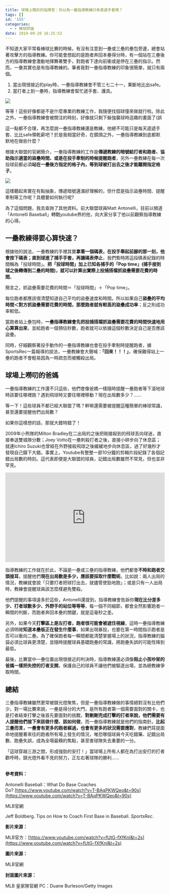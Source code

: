 ```yaml
---
title: 球場上隱形的指揮官：你以為一壘指導教練只負責遞手套嗎？
tags: []
id: '155'
categories:
  - - 棒球評論
date: 2019-09-20 16:25:53
---
```


不知道大家平常看棒球比賽的時候，有沒有注意到一壘或三壘的壘包旁邊，總會站著攻擊方的指導教練。你可能會想起的是跑者奔回本壘得分時，有一個站在三壘後方的指導教練會激動地揮舞著雙手，對跑者下達向前衝或是停在三壘的指示。然而，一壘其實也是有指導教練的。筆者我對一壘指導教練的印象很簡單，就只有兩個。

1.  當出現很接近的play時，一壘指導教練會不管三七二十一，果斷地比出safe。
2.  當打者上到一壘時，指導教練會幫忙遞手套、護具。

![](https://i.imgur.com/YOGlp9D.jpg)

<!-- more -->

等等！這些好像都是不是什麼專業的教練工作，我隨便找個球僮來做就行啦。除此之外，一壘指導教練會被關注的時刻，好像就只剩下躲強襲球時逗趣的畫面了(誤

這一點都不合理，再怎麼說一壘指導教練還是教練，他總不可能只是每天遞遞手套、比比safe領乾薪吧？於是我相當好奇，在鏡頭之外，一壘指導教練到底都默默地在做些什麼？

根據大聯盟的官網簡介，一壘指導教練的工作是**傳遞教練的暗號給打者和跑者、協助指示適當的盜壘時間、或是在投手牽制的時候提醒跑者**，另外一壘教練在每一次投球前都必須**站在一壘後方指定的格子內，等到球被打出去之後才能離開指定格子**。

![](https://i.imgur.com/fASjGdV.png)

這樣聽起來實在有點抽象，傳遞暗號還滿好理解的，但什麼是指示盜壘時間、提醒牽制等工作呢？具體要如何執行呢?

為了這個問題，我去查詢了其他資料。前大聯盟球員Matt Antonelli，目前以頻道「Antonelli Baseball」轉戰youtube界的他，向大家分享了他以前觀察指導教練的心得。

## **一壘教練得要心算快速？**

根據他的說法，一壘教練的手裡其實**拿著一個碼表，在投手舉起前腳的那一刻，他會按下碼表；直到球進了捕手手套，再讓碼表停止**，我們暫時將這段碼表紀錄的時間稱為「投球時間」。**把「投球時間」加上已知各捕手的「Pop time」(捕手接到球之後轉傳到二壘的時間)，就可以計算出實際上投捕搭檔抓盜壘需要花費的時間**。

簡言之，抓盜壘需要花費的時間＝「投球時間」＋「Pop time」。

每位跑者都應該很清楚知道自己平均的盜壘速度和時間。所以如果自己**盜壘的平均時間＜對方抓盜壘需要花費的時間，那麼跑者就有較高的盜壘成功率**；反之則成功率較低。

當跑者站上壘包時，**一壘指導教練會先把投捕搭檔抓盜壘需要花費的時間快速地用心算算出來**，並給跑者一個預估秒數，跑者就可以依據這個秒數決定自己是否應該盜壘。

同時，仔細觀察著投手動作的一壘指導教練也會在投手牽制時提醒跑者，據SportsRec一篇報導的說法，一壘教練會大聲喊：**「回來！！！」**，確保難得站上一壘的跑者不會輕易因為一時疏忽而被觸殺出局。

## **球場上嘮叨的爸媽**

一壘指導教練的工作還不只這些，他們會像爸媽一樣隨時提醒一壘跑者等下滾地球時該要往哪裡跑？遇到飛球時又要往哪裡移動？現在出局數多少？......

等一下！這些球員不都已經大聯盟了嗎？幹嘛還需要被提醒這種簡單的棒球常識，甚至還要提醒他們出局數？

如果你這樣想的話，那就大錯特錯了！

2009年小熊隊的Milton Bradley在二出局的之後把剛接殺到的飛球丟向球迷，直接奉送雙城隊分數；Joey Votto在一壘刺殺打者之後，直接小碎步向了休息區；就連Ichiro Suzuki也曾經在外野接殺飛球之後緩緩地步向休息區，過了好幾秒才發現自己鑄下大錯。事實上，Youtube有整整一部10分鐘的剪輯片段紀錄了各個記錯出局數的時刻。這代表即便是大聯盟的球員，記錯出局數雖然不常見，但也並非罕見。

<style>.embed-container { position: relative; padding-bottom: 56.25%; height: 0; overflow: hidden; max-width: 100%; } .embed-container iframe, .embed-container object, .embed-container embed { position: absolute; top: 0; left: 0; width: 100%; height: 100%; }</style><div class='embed-container'><iframe src='https://www.youtube.com/embed/fUtG-fXfKnI' frameborder='0' allowfullscreen></iframe></div>

指導教練的工作就在於此，不論是一壘或三壘的指導教練，他們都會**不時和跑者交頭接耳**，提醒他們**現在出局數是多少，應該要採取什麼戰術**。比如說：兩人出局的情況，教練就會說「只要打者把球打出去，就儘管使勁地跑」；或是只有一人出局時，教練會提醒球員該怎麼樣避免雙殺。

他們提醒的事項遠多於這些，Antonelli還提到，指導教練會告訴你**現在比分差多少、打者球數多少、外野手的站位等等等**，每一個不同細節，都會全然影響跑者一瞬間的判斷，而跑者奔回本壘的關鍵，就是這毫秒之差。

另外，如果今天**打擊區上是左打者，跑者很可能會被遮住視線**，這時一壘指導教練必須明確**知道本壘板正在發生什麼事**，如果出現暴投，也要在第一時間指示跑者是否可以衝向二壘。為了確保跑者每一瞬間都能清楚掌握場上的狀況，指導教練的腦袋必須比球員更清楚，並隨時提醒球員基礎跑壘的常識，將跑壘失誤的可能性降到最低。

最後，比賽當中一壘位置出現很接近的判決時，指導教練還必須像**阻止小孩吵架的爸媽一樣把失控的打者支開**，保護自己的球員不讓他們被驅逐出場，並為總教練爭取時間。

## **總結**

三壘指導教練雖然更常被鎂光燈聚焦，但是一壘指導教練做的事情絕對沒有比他們少。對一場比賽來說，一壘是得分的大門，是所有跑者第一個需要面對的關卡，也是打者結束打擊之後首先要面對的挑戰，**對剛剛完成打擊的打者來說，他們需要有人提醒他們接下來該做什麼、該如何做**，而一壘指導教練就是他們的指南針。**比起三壘而言，一壘會有更多的跑者經過，也會有更多的狀況需要應對**，教練們耳提面命地提醒著來往的跑者所有場上發生的情況，唯恐哪個球員今天吃錯藥、記錯出局數、跑壘失誤，成為全場最糗的焦點，甚至害球隊失去重要的一分。

「這球穿越三游之間，形成強勁的安打！」當球場上所有人都在為打出安打的打者歡呼時，鎂光燈外看不見的努力，正左右著球隊的勝利......  
 

**參考資料：**

Antonelli Baseball：What Do Base Coaches Do? [https://www.youtube.com/watch?v=T-BAqPKWQeo&t=90s](https://www.youtube.com/watch?v=T-BAqPKWQeo&t=90s)

MLB官網

Jeff Boldberg. Tips on How to Coach First Base in Baseball. _SportsRec_.

**影片來源：**

MLB官方：[https://www.youtube.com/watch?v=fUtG-fXfKnI&t=2s](https://www.youtube.com/watch?v=fUtG-fXfKnI&t=2s)

**圖片來源：**

MLB官網

**封面圖片來源：**

MLB 皇家隊官網 PC：Duane Burleson/Getty Images